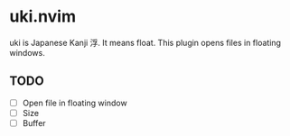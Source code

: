 # uki.nvim

uki is Japanese Kanji 浮. It means float.
This plugin opens files in floating windows.

## TODO

- [ ] Open file in floating window
- [ ] Size
- [ ] Buffer
